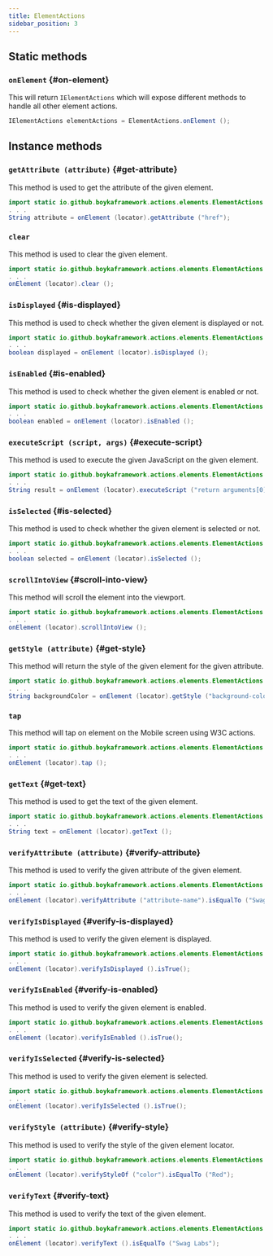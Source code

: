 ```yaml
---
title: ElementActions
sidebar_position: 3
---
```


## Static methods

### `onElement` {#on-element}

This will return `IElementActions` which will expose different methods to handle all other element actions.

```java
IElementActions elementActions = ElementActions.onElement ();
```

## Instance methods

### `getAttribute (attribute)` {#get-attribute}

This method is used to get the attribute of the given element.

```java
import static io.github.boykaframework.actions.elements.ElementActions.onElement;
. . .
String attribute = onElement (locator).getAttribute ("href");
```

### `clear`

This method is used to clear the given element.

```java
import static io.github.boykaframework.actions.elements.ElementActions.onElement;
. . .
onElement (locator).clear ();
```

### `isDisplayed` {#is-displayed}

This method is used to check whether the given element is displayed or not.

```java
import static io.github.boykaframework.actions.elements.ElementActions.onElement;
. . .
boolean displayed = onElement (locator).isDisplayed ();
```

### `isEnabled` {#is-enabled}

This method is used to check whether the given element is enabled or not.

```java
import static io.github.boykaframework.actions.elements.ElementActions.onElement;
. . .
boolean enabled = onElement (locator).isEnabled ();
```

### `executeScript (script, args)` {#execute-script}

This method is used to execute the given JavaScript on the given element.

```java
import static io.github.boykaframework.actions.elements.ElementActions.onElement;
. . .
String result = onElement (locator).executeScript ("return arguments[0].innerHTML");
```

### `isSelected` {#is-selected}

This method is used to check whether the given element is selected or not.

```java
import static io.github.boykaframework.actions.elements.ElementActions.onElement;
. . .
boolean selected = onElement (locator).isSelected ();
```

### `scrollIntoView` {#scroll-into-view}

This method will scroll the element into the viewport.

```java
import static io.github.boykaframework.actions.elements.ElementActions.onElement;
. . .
onElement (locator).scrollIntoView ();
```

### `getStyle (attribute)` {#get-style}

This method will return the style of the given element for the given attribute.

```java
import static io.github.boykaframework.actions.elements.ElementActions.onElement;
. . .
String backgroundColor = onElement (locator).getStyle ("background-color");
```

### `tap`

This method will tap on element on the Mobile screen using W3C actions.

```java
import static io.github.boykaframework.actions.elements.ElementActions.onElement;
. . .
onElement (locator).tap ();
```

### `getText` {#get-text}

This method is used to get the text of the given element.

```java
import static io.github.boykaframework.actions.elements.ElementActions.onElement;
. . .
String text = onElement (locator).getText ();
```

### `verifyAttribute (attribute)` {#verify-attribute}

This method is used to verify the given attribute of the given element.

```java
import static io.github.boykaframework.actions.elements.ElementActions.onElement;
. . .
onElement (locator).verifyAttribute ("attribute-name").isEqualTo ("Swag Labs");
```

### `verifyIsDisplayed` {#verify-is-displayed}

This method is used to verify the given element is displayed.

```java
import static io.github.boykaframework.actions.elements.ElementActions.onElement;
. . .
onElement (locator).verifyIsDisplayed ().isTrue();
```

### `verifyIsEnabled` {#verify-is-enabled}

This method is used to verify the given element is enabled.

```java
import static io.github.boykaframework.actions.elements.ElementActions.onElement;
. . .
onElement (locator).verifyIsEnabled ().isTrue();
```

### `verifyIsSelected` {#verify-is-selected}

This method is used to verify the given element is selected.

```java
import static io.github.boykaframework.actions.elements.ElementActions.onElement;
. . .
onElement (locator).verifyIsSelected ().isTrue();
```

### `verifyStyle (attribute)` {#verify-style}

This method is used to verify the style of the given element locator.

```java
import static io.github.boykaframework.actions.elements.ElementActions.onElement;
. . .
onElement (locator).verifyStyleOf ("color").isEqualTo ("Red");
```

### `verifyText` {#verify-text}

This method is used to verify the text of the given element.

```java
import static io.github.boykaframework.actions.elements.ElementActions.onElement;
. . .
onElement (locator).verifyText ().isEqualTo ("Swag Labs");
```
